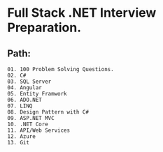 # Full Stack .NET Interview Preparation.
## Path: 
    01. 100 Problem Solving Questions.
    02. C#
    03. SQL Server
    04. Angular
    05. Entity Framwork
    06. ADO.NET
    07. LINQ
    08. Design Pattern with C#
    09. ASP.NET MVC
    10. .NET Core
    11. API/Web Services
    12. Azure
    13. Git
